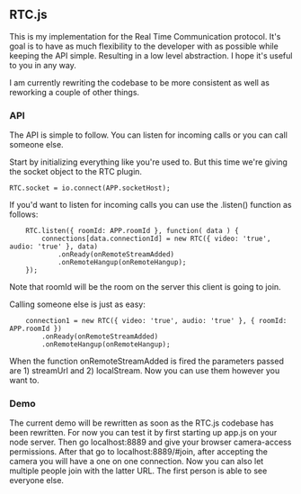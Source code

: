## RTC.js
This is my implementation for the Real Time Communication protocol. It's goal is to have as much flexibility to the developer with as possible while keeping the API simple. Resulting in a low level abstraction. I hope it's useful to you in any way.

I am currently rewriting the codebase to be more consistent as well as reworking a couple of other things.

### API
The API is simple to follow. You can listen for incoming calls or you can call someone else.

Start by initializing everything like you're used to. But this time we're giving the socket object to the RTC plugin.
    
    RTC.socket = io.connect(APP.socketHost);

If you'd want to listen for incoming calls you can use the .listen() function as follows:

        RTC.listen({ roomId: APP.roomId }, function( data ) {
            connections[data.connectionId] = new RTC({ video: 'true', audio: 'true' }, data)
                .onReady(onRemoteStreamAdded)
                .onRemoteHangup(onRemoteHangup);
        });
Note that roomId will be the room on the server this client is going to join.

Calling someone else is just as easy:

        connection1 = new RTC({ video: 'true', audio: 'true' }, { roomId: APP.roomId })
            .onReady(onRemoteStreamAdded)
            .onRemoteHangup(onRemoteHangup);

When the function onRemoteStreamAdded is fired the parameters passed are 1) streamUrl and 2) localStream. Now you can use them however you want to.

### Demo
The current demo will be rewritten as soon as the RTC.js codebase has been rewritten. For now you can test it by first starting up app.js on your node server. Then go localhost:8889 and give your browser camera-access permissions.
After that go to localhost:8889/#join, after accepting the camera you will have a one on one connection. Now you can also let multiple people join with the latter URL. The first person is able to see everyone else.